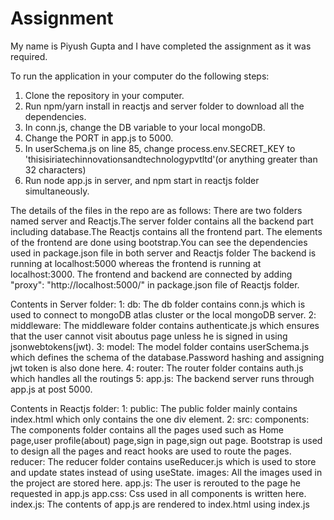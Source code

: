 # Assignment
  My name is Piyush Gupta and I have completed the assignment as it was required. 
  
  To run the application in your computer do the following steps:
  1. Clone the repository in your computer.
  2. Run npm/yarn install in reactjs and server folder to download all the dependencies.
  3. In conn.js, change the DB variable to your local mongoDB.
  4. Change the PORT in app.js to 5000.
  5. In userSchema.js on line 85, change process.env.SECRET_KEY to 'thisisiriatechinnovationsandtechnologypvtltd'(or anything greater than 32 characters)
  6. Run node app.js in server, and npm start in reactjs folder simultaneously.
  
  The details of the files in the repo are as follows:
  There are two folders named server and Reactjs.The server folder contains all the backend part including database.The Reactjs contains all the frontend part.
  The elements of the frontend are done using bootstrap.You can see the dependencies used in package.json file in both server and Reactjs folder
  The backend is running at localhost:5000 whereas the frontend is running at localhost:3000. The frontend and backend are connected by adding 
  "proxy": "http://localhost:5000/" in package.json file of Reactjs folder.
  
  Contents in Server folder:
  1: db: The db folder contains conn.js which is used to connect to mongoDB atlas cluster or the local mongoDB server.
  2: middleware: The middleware folder contains authenticate.js which ensures that the user cannot visit aboutus page unless he is signed in using jsonwebtokens(jwt).
  3: model: The model folder contains userSchema.js which defines the schema of the database.Password hashing and assigning jwt token is also done here.
  4: router: The router folder contains auth.js which handles all the routings
  5: app.js: The backend server runs through app.js at post 5000.
  
  Contents in Reactjs folder: 
  1: public: The public folder mainly contains index.html which only contains the one div element.
  2: src:
    components: The components folder contains all the pages used such as Home page,user profile(about) page,sign in page,sign out page.
                Bootstrap is used to design all the pages and react hooks are used to route the pages.
    reducer: The reducer folder contains useReducer.js which is used to store and update states instead of using useState.
    images: All the images used in the project are stored here.
    app.js: The user is rerouted to the page he requested in app.js
    app.css: Css used in all components is written here.
    index.js: The contents of app.js are rendered to index.html using index.js
    

